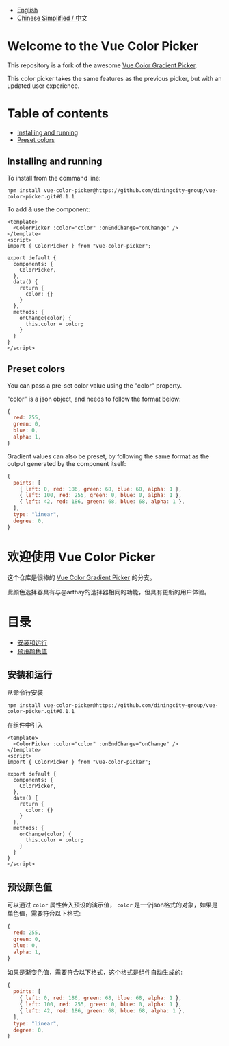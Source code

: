 - [English](https://github.com/diningcity-group/vue-color-picker#welcome-to-the-vue-color-picker) 
- [Chinese Simplified / 中文](https://github.com/diningcity-group/vue-color-picker/blob/main/README.md#%E6%AC%A2%E8%BF%8E%E4%BD%BF%E7%94%A8-vue-color-picker)

# Welcome to the Vue Color Picker

This repository is a fork of the awesome [Vue Color Gradient Picker](https://github.com/arthay/vue-color-gradient-picker).

This color picker takes the same features as the previous picker, but with an updated user experience.

# Table of contents

- [Installing and running](https://github.com/diningcity-group/vue-color-picker/blob/main/README.md#installing-and-running)
- [Preset colors](https://github.com/diningcity-group/vue-color-picker#preset-colors)

## Installing and running 

To install from the command line:

````shell
npm install vue-color-picker@https://github.com/diningcity-group/vue-color-picker.git#0.1.1
````

To add & use the component:

````vue
<template>
  <ColorPicker :color="color" :onEndChange="onChange" />
</template>
<script>
import { ColorPicker } from "vue-color-picker";

export default {
  components: {
    ColorPicker,
  },
  data() {
    return {
      color: {}
    }
  },
  methods: {
    onChange(color) {
      this.color = color;
    }
  }
}
</script>
````

## Preset colors

You can pass a pre-set color value using the "color" property.

"color" is a json object, and needs to follow the format below:

````js
{
  red: 255,
  green: 0,
  blue: 0,
  alpha: 1,
}
````

Gradient values can also be preset, by following the same format as the output generated by the component itself:

````js
{
  points: [
    { left: 0, red: 186, green: 68, blue: 68, alpha: 1 },
    { left: 100, red: 255, green: 0, blue: 0, alpha: 1 },
    { left: 42, red: 186, green: 68, blue: 68, alpha: 1 },
  ],
  type: "linear",
  degree: 0,
}
````

# 欢迎使用 Vue Color Picker

这个仓库是很棒的 [Vue Color Gradient Picker](https://github.com/arthay/vue-color-gradient-picker) 的分支。

此颜色选择器具有与@arthay的选择器相同的功能，但具有更新的用户体验。

# 目录

- [安装和运行](https://github.com/diningcity-group/vue-color-picker/blob/main/README.md#%E5%AE%89%E8%A3%85%E5%92%8C%E8%BF%90%E8%A1%8C)
- [预设颜色值](https://github.com/diningcity-group/vue-color-picker#%E9%A2%84%E8%AE%BE%E9%A2%9C%E8%89%B2%E5%80%BC)

## 安装和运行

从命令行安装
````shell
npm install vue-color-picker@https://github.com/diningcity-group/vue-color-picker.git#0.1.1
````

在组件中引入
````vue
<template>
  <ColorPicker :color="color" :onEndChange="onChange" />
</template>
<script>
import { ColorPicker } from "vue-color-picker";

export default {
  components: {
    ColorPicker,
  },
  data() {
    return {
      color: {}
    }
  },
  methods: {
    onChange(color) {
      this.color = color;
    }
  }
}
</script>
````

## 预设颜色值

可以通过 `color` 属性传入预设的演示值， `color` 是一个json格式的对象，如果是单色值，需要符合以下格式:
````js
{
  red: 255,
  green: 0,
  blue: 0,
  alpha: 1,
}
````

如果是渐变色值，需要符合以下格式，这个格式是组件自动生成的:
````js
{
  points: [
    { left: 0, red: 186, green: 68, blue: 68, alpha: 1 },
    { left: 100, red: 255, green: 0, blue: 0, alpha: 1 },
    { left: 42, red: 186, green: 68, blue: 68, alpha: 1 },
  ],
  type: "linear",
  degree: 0,
}
````
